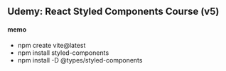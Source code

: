 ## Udemy: React Styled Components Course (v5)

#### memo

- npm create vite@latest
- npm install styled-components
- npm install -D @types/styled-components
